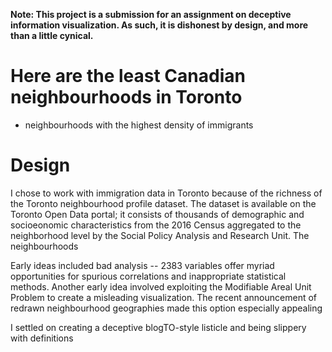 **Note: This project is a submission for an assignment on deceptive information visualization. As such, it is dishonest by design, and more than a little cynical.**

# Here are the least Canadian neighbourhoods in Toronto

- neighbourhoods with the highest density of immigrants


# Design
I chose to work with immigration data in Toronto because of the richness of the Toronto neighbourhood profile dataset. The dataset is available on the Toronto Open Data portal; it consists of thousands of demographic and socioeonomic characteristics from the 2016 Census aggregated to the neighborhood level by the Social Policy Analysis and Research Unit. The neighbourhoods

Early ideas included bad analysis -- 2383 variables offer myriad opportunities for spurious correlations and inappropriate statistical methods. Another early idea involved exploiting the Modifiable Areal Unit Problem to create a misleading visualization. The recent announcement of redrawn neighbourhood geographies made this option especially appealing


I settled on creating a deceptive blogTO-style listicle and being slippery with definitions
